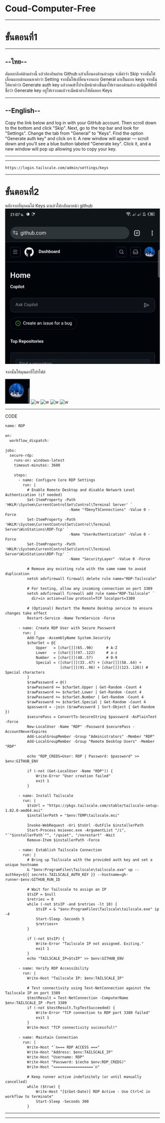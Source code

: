 # Coud-Computer-Free
___
# ขั้นตอนที่1
___
## --ไทย--

คัดลอกลิงค์ด้านล่างนี้ แล้วล้องอินผ่าน Github แล้วเลื่อนลงด้านล่างสุด จะมีคำว่า Skip จากนั้นให้เลื่อนแถบด้านบนหาคำว่า Setting จากนั้นให้เปลี่ยนจากแถบ General มาเป็นแถบ keys จากนั้นให้หาคำว่า Generate auth key แล้วกดเข้าไปจะมีหน้าต่างขึ้นมาให้เรามองด้านล่าง ตะมีปุมสีฟ้าที่ชื่อว่า Generate key อยู่ให้เรากดแบ้วจะมีหน้าต่างให้คัดลอก Keys 
___
## --English--

Copy the link below and log in with your GitHub account.
Then scroll down to the bottom and click "Skip".
Next, go to the top bar and look for "Settings".
Change the tab from "General" to "Keys".
Find the option "Generate auth key" and click on it.
A new window will appear — scroll down and you’ll see a blue button labeled "Generate key".
Click it, and a new window will pop up allowing you to copy your key.

***
___
```
https://login.tailscale.com/admin/settings/keys
```
___
# ขั้นตอนที่2
หลักจากที่ทุกคนได้ Keys มาแล้วให้กลับมาหน้า github
![S](https://raw.githubusercontent.com/NonKungCh1/Coud-Computer-Free/refs/heads/main/assets/images/1759759946352.jpg)

จากนั้นให้คุณมาที่โปรไฟล์

![w](https://github.com/NonKungCh1/Coud-Computer-Free/blob/main/assets/images/1759759977106.jpg)
![w]()
![w]()
![w]()
![w]()
___
CODE
```
name: RDP

on:
  workflow_dispatch:

jobs:
  secure-rdp:
    runs-on: windows-latest
    timeout-minutes: 3600

    steps:
      - name: Configure Core RDP Settings
        run: |
          # Enable Remote Desktop and disable Network Level Authentication (if needed)
          Set-ItemProperty -Path 'HKLM:\System\CurrentControlSet\Control\Terminal Server' `
                             -Name "fDenyTSConnections" -Value 0 -Force
          Set-ItemProperty -Path 'HKLM:\System\CurrentControlSet\Control\Terminal Server\WinStations\RDP-Tcp' `
                             -Name "UserAuthentication" -Value 0 -Force
          Set-ItemProperty -Path 'HKLM:\System\CurrentControlSet\Control\Terminal Server\WinStations\RDP-Tcp' `
                             -Name "SecurityLayer" -Value 0 -Force

          # Remove any existing rule with the same name to avoid duplication
          netsh advfirewall firewall delete rule name="RDP-Tailscale"
          
          # For testing, allow any incoming connection on port 3389
          netsh advfirewall firewall add rule name="RDP-Tailscale" `
            dir=in action=allow protocol=TCP localport=3389

          # (Optional) Restart the Remote Desktop service to ensure changes take effect
          Restart-Service -Name TermService -Force

      - name: Create RDP User with Secure Password
        run: |
          Add-Type -AssemblyName System.Security
          $charSet = @{
              Upper   = [char[]](65..90)      # A-Z
              Lower   = [char[]](97..122)     # a-z
              Number  = [char[]](48..57)      # 0-9
              Special = ([char[]](33..47) + [char[]](58..64) +
                         [char[]](91..96) + [char[]](123..126)) # Special characters
          }
          $rawPassword = @()
          $rawPassword += $charSet.Upper | Get-Random -Count 4
          $rawPassword += $charSet.Lower | Get-Random -Count 4
          $rawPassword += $charSet.Number | Get-Random -Count 4
          $rawPassword += $charSet.Special | Get-Random -Count 4
          $password = -join ($rawPassword | Sort-Object { Get-Random })
          $securePass = ConvertTo-SecureString $password -AsPlainText -Force
          New-LocalUser -Name "RDP" -Password $securePass -AccountNeverExpires
          Add-LocalGroupMember -Group "Administrators" -Member "RDP"
          Add-LocalGroupMember -Group "Remote Desktop Users" -Member "RDP"
          
          echo "RDP_CREDS=User: RDP | Password: $password" >> $env:GITHUB_ENV
          
          if (-not (Get-LocalUser -Name "RDP")) {
              Write-Error "User creation failed"
              exit 1
          }

      - name: Install Tailscale
        run: |
          $tsUrl = "https://pkgs.tailscale.com/stable/tailscale-setup-1.82.0-amd64.msi"
          $installerPath = "$env:TEMP\tailscale.msi"
          
          Invoke-WebRequest -Uri $tsUrl -OutFile $installerPath
          Start-Process msiexec.exe -ArgumentList "/i", "`"$installerPath`"", "/quiet", "/norestart" -Wait
          Remove-Item $installerPath -Force

      - name: Establish Tailscale Connection
        run: |
          # Bring up Tailscale with the provided auth key and set a unique hostname
          & "$env:ProgramFiles\Tailscale\tailscale.exe" up --authkey=${{ secrets.TAILSCALE_AUTH_KEY }} --hostname=gh-runner-$env:GITHUB_RUN_ID
          
          # Wait for Tailscale to assign an IP
          $tsIP = $null
          $retries = 0
          while (-not $tsIP -and $retries -lt 10) {
              $tsIP = & "$env:ProgramFiles\Tailscale\tailscale.exe" ip -4
              Start-Sleep -Seconds 5
              $retries++
          }
          
          if (-not $tsIP) {
              Write-Error "Tailscale IP not assigned. Exiting."
              exit 1
          }
          echo "TAILSCALE_IP=$tsIP" >> $env:GITHUB_ENV
      
      - name: Verify RDP Accessibility
        run: |
          Write-Host "Tailscale IP: $env:TAILSCALE_IP"
          
          # Test connectivity using Test-NetConnection against the Tailscale IP on port 3389
          $testResult = Test-NetConnection -ComputerName $env:TAILSCALE_IP -Port 3389
          if (-not $testResult.TcpTestSucceeded) {
              Write-Error "TCP connection to RDP port 3389 failed"
              exit 1
          }
          Write-Host "TCP connectivity successful!"

      - name: Maintain Connection
        run: |
          Write-Host "`n=== RDP ACCESS ==="
          Write-Host "Address: $env:TAILSCALE_IP"
          Write-Host "Username: RDP"
          Write-Host "Password: $(echo $env:RDP_CREDS)"
          Write-Host "==================`n"
          
          # Keep runner active indefinitely (or until manually cancelled)
          while ($true) {
              Write-Host "[$(Get-Date)] RDP Active - Use Ctrl+C in workflow to terminate"
              Start-Sleep -Seconds 300
          }

```
___
___
